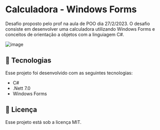 # Calculadora - Windows Forms

<p>Desafio proposto pelo prof na aula de POO dia 27/2/2023. O desafio consiste em desenvolver uma calculadora utilizando Windows Forms e conceitos de orientação a objetos com a linguiagem C#.<p>
  
  
![image](https://user-images.githubusercontent.com/114436733/221949371-1c79d20b-5966-40de-ba09-aa3d0e4384f1.png)


## 🚀 Tecnologias

Esse projeto foi desenvolvido com as seguintes tecnologias:

- C#
- .Nett 7.0
- Windows Forms

## :memo: Licença

Esse projeto está sob a licença MIT.

